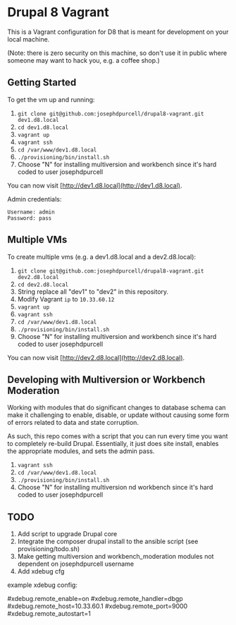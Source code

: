 # Drupal 8 Vagrant

This is a Vagrant configuration for D8 that is meant for development on your local machine.

(Note: there is zero security on this machine, so don't use it in public where someone may want to hack you, e.g. a coffee shop.)

## Getting Started

To get the vm up and running:

1. `git clone git@github.com:josephdpurcell/drupal8-vagrant.git dev1.d8.local`
1. `cd dev1.d8.local`
1. `vagrant up`
1. `vagrant ssh`
1. `cd /var/www/dev1.d8.local`
1. `./provisioning/bin/install.sh`
1. Choose "N" for installing multiversion and workbench since it's hard coded to user josephdpurcell

You can now visit [http://dev1.d8.local](http://dev1.d8.local).

Admin credentials:

```
Username: admin
Password: pass
```

## Multiple VMs

To create multiple vms (e.g. a dev1.d8.local and a dev2.d8.local):

1. `git clone git@github.com:josephdpurcell/drupal8-vagrant.git dev2.d8.local`
1. `cd dev2.d8.local`
1. String replace all "dev1" to "dev2" in this repository.
1. Modify Vagrant `ip` to `10.33.60.12`
1. `vagrant up`
1. `vagrant ssh`
1. `cd /var/www/dev1.d8.local`
1. `./provisioning/bin/install.sh`
1. Choose "N" for installing multiversion and workbench since it's hard coded to user josephdpurcell

You can now visit [http://dev2.d8.local](http://dev2.d8.local).

## Developing with Multiversion or Workbench Moderation

Working with modules that do significant changes to database schema can make it challenging to enable, disable, or update without causing some form of errors related to data and state corruption.

As such, this repo comes with a script that you can run every time you want to completely re-build Drupal. Essentially, it just does site install, enables the appropriate modules, and sets the admin pass.

1. `vagrant ssh`
1. `cd /var/www/dev1.d8.local`
1. `./provisioning/bin/install.sh`
1. Choose "N" for installing multiversion nd workbench since it's hard coded to user josephdpurcell

## TODO

1. Add script to upgrade Drupal core
1. Integrate the composer drupal install to the ansible script (see provisioning/todo.sh)
1. Make getting multiversion and workbench_moderation modules not dependent on josephdpurcell username
1. Add xdebug cfg

example xdebug config:

#xdebug.remote_enable=on
#xdebug.remote_handler=dbgp
#xdebug.remote_host=10.33.60.1
#xdebug.remote_port=9000
#xdebug.remote_autostart=1
